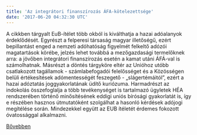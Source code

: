 ```yaml
---
title: 'Az integrátori finanszírozás ÁFA-kötelezettsége'
date: '2017-06-20 04:32:30 UTC'
---
```


A cikkben tárgyalt EuB-ítélet több okból is kiválthatja a hazai adóalanyok érdeklődését. Egyrészt a felperesi társaság magyar illetőségű, ezért bepillantást enged a nemzeti adóhatóság figyelmét felkeltő adózói magatartások körébe, jelzés lehet továbbá a mezőgazdasági termelőknek arra: a jövőben integrátori finanszírozás esetén a kamat utáni ÁFÁ-val is számolhatnak. Másrészt a döntés tárgyköre eltér az Unióhoz utóbb csatlakozott tagállamok - számlabefogadói felelősséget és a Közösségen belüli értékesítések adómentességét feszegető - „slágertémáitól”, ezért a hazai adóztatás joggyakorlatának üdítő kuriózuma. Harmadrészt az indokolás összefoglalja a több tevékenységet is tartalmazó ügyletek HÉA rendszerében történő minősítésének eddigi uniós bírósági gyakorlatát is, így e részében hasznos útmutatóként szolgálhat a hasonló kérdések adójogi megítélése során. Mindezekkel együtt az EUB ítéletét érdemes fokozott óvatossággal alkalmazni.


[Bővebben](http://ift.tt/2rKYs3x)
